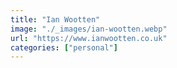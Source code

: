 ```yaml
---
title: "Ian Wootten"
image: "./_images/ian-wootten.webp"
url: "https://www.ianwootten.co.uk"
categories: ["personal"]
---
```

